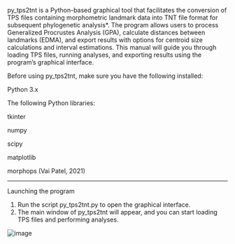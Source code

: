 py_tps2tnt is a Python-based graphical tool that facilitates the conversion of TPS files containing morphometric landmark data into TNT file format for subsequent phylogenetic analysis*. The program allows users to process Generalized Procrustes Analysis (GPA), calculate distances between landmarks (EDMA), and export results with options for centroid size calculations and interval estimations.
This manual will guide you through loading TPS files, running analyses, and exporting results using the program’s graphical interface.

Before using py_tps2tnt, make sure you have the following installed:

Python 3.x
	
 The following Python libraries:
 
 tkinter
 
 numpy
 
 scipy
 
 matplotlib
 
 morphops (Vai Patel, 2021)
________________________________________

Launching the program
1.	Run the script py_tps2tnt.py to open the graphical interface.
2.	The main window of py_tps2tnt will appear, and you can start loading TPS files and performing analyses.


![image](https://github.com/user-attachments/assets/161f45c1-39e6-4c56-a88d-2716b6f6a26e)
